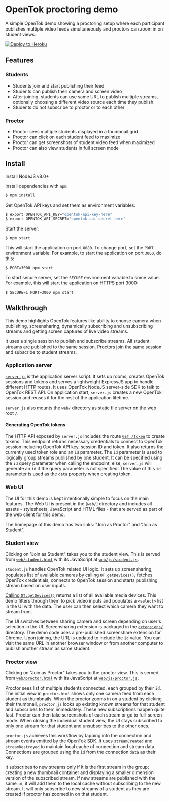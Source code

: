 # OpenTok proctoring demo

A simple OpenTok demo showing a proctoring setup where each participant publishes multiple video feeds simultaneously and proctors can zoom in on student views.

[![Deploy to Heroku](https://www.herokucdn.com/deploy/button.svg)](https://heroku.com/deploy?template=https://github.com/kaustavdm/opentok-lms-demos/tree/proctoring)

## Features

### Students

- Students join and start publishing their feed
- Students can publish their camera and screen video
- After joining, students can use same URL to publish multiple streams, optionally choosing a different video source each time they publish.
- Students do not subscribe to proctor or to each other

### Proctor

- Proctor sees multiple students displayed in a thumbnail grid
- Proctor can click on each student feed to maximize
- Proctor can get screenshots of student video feed when maximized
- Proctor can also view students in full screen mode

## Install

Install NodeJS v8.0+

Install dependencies with `npm`

```sh
$ npm install
```

Get OpenTok API keys and set them as environment variables:

```sh
$ export OPENTOK_API_KEY="opentok-api-key-here"
$ export OPENTOK_API_SECRET="opentok-api-secret-here"
```
Start the server:

```sh
$ npm start
```

This will start the application on port `8080`. To change port, set the `PORT` environment variable. For example, to start the application on port `3000`, do this:

```sh
$ PORT=3000 npm start
```

To start secure server, set the `SECURE` environment variable to some value. For example, this will start the application on HTTPS port 3000:

```sh
$ SECURE=1 PORT=3000 npm start
```

## Walkthrough

This demo highlights OpenTok features like ability to choose camera when publishing, screensharing, dynamically subscribing and unsubscribing streams and getting screen captures of live video streams.

It uses a single session to publish and subscribe streams. All student streams are published to the same session. Proctors join the same session and subscribe to student streams.

### Application server

[`server.js`](server.js) is the application server script. It sets up rooms, creates OpenTok sessions and tokens and serves a lightweight ExpressJS app to handle different HTTP routes. It uses OpenTok NodeJS server-side SDK to talk to OpenTok REST API. On application start, `server.js` creates a new OpenTok session and reuses it for the rest of the application lifetime.

`server.js` also mounts the [`web/`](web/) directory as static file server on the web root `/`.

#### Generating OpenTok tokens

The HTTP API exposed by `server.js` includes the route [`GET /token`](server.js#L42-L61) to create tokens. This endpoint returns necessary credentials to connect to OpenTok session including OpenTok API key, session ID and token. It also returns the currently used token role and an `id` parameter. The `id` parameter is used to logically group streams published by one student. It can be specified using the `id` query parameter when calling the endpoint, else, `server.js` will generate an `id` if the query parameter is not specified. The value of this `id` parameter is used as the `data` property when creating token.

### Web UI

The UI for this demo is kept intentionally simple to focus on the main features. The Web UI is present in the [`web/`] directory and includes all assets - stylesheets, JavaScript and HTML files - that are served as part of the web client for this demo.

The homepage of this demo has two links: "Join as Proctor" and "Join as Student".

### Student view

Clicking on "Join as Student" takes you to the student view. This is served from [`web/student.html`](web/student.html) with its JavaScript at [`web/js/student.js`](web/js/student.js).

`student.js` handles OpenTok related UI logic. It sets up screensharing, populates list of available cameras by calling `OT.getDevices()`, fetches OpenTok credentials, connects to OpenTok session and starts publishing stream based on user inputs.

[Calling `OT.getDevices()`](web/js/student.js#L177) returns a list of all available media devices. This demo filters through them to pick video inputs and populates a `<select>` list in the UI with the data. The user can then select which camera they want to stream from.

The UI switches between sharing camera and screen depending on user's selection in the UI. Screensharing extension is packaged in the [`extensions/`](extensions/) directory. The demo code uses a pre-published screenshare extension for Chrome. Upon joining, the URL is updated to include the `id` value. You can visit the same URL in another browser window or from another computer to publish another stream as same student.

### Proctor view

Clicking on "Join as Proctor" takes you to the proctor view. This is served from [`web/proctor.html`](web/proctor.html) with its JavaScript at [`web/js/proctor.js`](web/js/proctor.js).

Proctor sees list of multiple students connected, each grouped by their `id`. The initial view in `proctor.html` shows only one camera feed from each student as thumbnails. When the proctor zooms in on a student by clicking their thumbnail, `proctor.js` looks up existing known streams for that student and subscribes to them immediately. These new subscriptions happen quite fast. Proctor can then take screenshots of each stream or go to full-screen mode. When closing the individual student view, the UI stays subscribed to only one stream for that student and unsubscribes to the other ones.

`proctor.js` achieves this workflow by tapping into the connection and stream events emitted by the OpenTok SDK. It uses `streamCreated` and `streamDestroyed` to maintain local cache of connection and stream data. Connections are grouped using the `id` from the connection `data` as their key.

It subscribes to new streams only if it is the first stream in the group; creating a new thumbnail container and displaying a smaller dimension version of the subscribed stream. If new streams are published with the same `id`, it will add them to the local cache without subscribing to the new stream. It will only subscribe to new streams of a student as they are created if proctor has zoomed in on that student.
